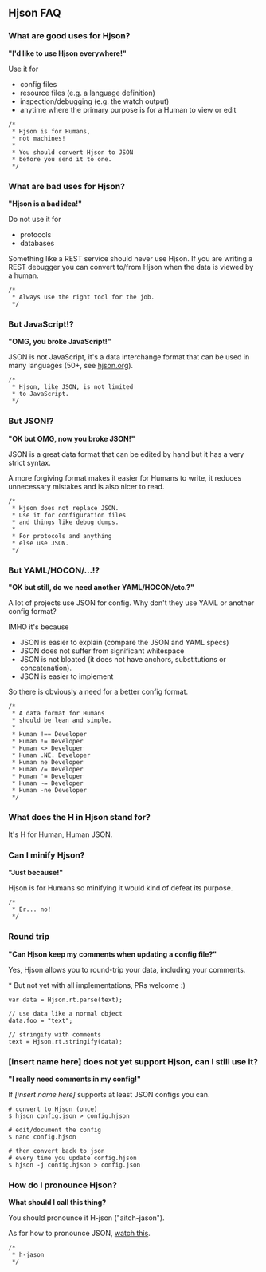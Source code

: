 
## <a id="faq"></a><div class="hicon"></div> Hjson FAQ

### What are good uses for Hjson?

**"I'd like to use Hjson everywhere!"**

Use it for

- config files
- resource files (e.g. a language definition)
- inspection/debugging (e.g. the watch output)
- anytime where the primary purpose is for a Human to view or edit

```
/*
 * Hjson is for Humans,
 * not machines!
 *
 * You should convert Hjson to JSON
 * before you send it to one.
 */
```

### What are bad uses for Hjson?

**"Hjson is a bad idea!"**

Do not use it for

- protocols
- databases

Something like a REST service should never use Hjson. If you are writing a REST debugger you can convert to/from Hjson when the data is viewed by a human.

```
/*
 * Always use the right tool for the job.
 */
```

### But JavaScript!?

**"OMG, you broke JavaScript!"**

JSON is not JavaScript, it's a data interchange format that can be used in many languages (50+, see [hjson.org](http://hjson.org)).

```
/*
 * Hjson, like JSON, is not limited
 * to JavaScript.
 */
```

### But JSON!?

**"OK but OMG, now you broke JSON!"**

JSON is a great data format that can be edited by hand but it has a very strict syntax.

A more forgiving format makes it easier for Humans to write, it reduces unnecessary mistakes and is also nicer to read.

```
/*
 * Hjson does not replace JSON.
 * Use it for configuration files
 * and things like debug dumps.
 *
 * For protocols and anything
 * else use JSON.
 */
```

### But YAML/HOCON/...!?

**"OK but still, do we need another YAML/HOCON/etc.?"**

A lot of projects use JSON for config. Why don't they use YAML or another config format?

IMHO it's because

- JSON is easier to explain (compare the JSON and YAML specs)
- JSON does not suffer from significant whitespace
- JSON is not bloated (it does not have anchors, substitutions or concatenation).
- JSON is easier to implement

So there is obviously a need for a better config format.

```
/*
 * A data format for Humans
 * should be lean and simple.
 *
 * Human !== Developer
 * Human != Developer
 * Human <> Developer
 * Human .NE. Developer
 * Human ne Developer
 * Human /= Developer
 * Human '= Developer
 * Human ~= Developer
 * Human -ne Developer
 */
```

### What does the H in Hjson stand for?

It's H for Human, Human JSON.

### Can I minify Hjson?

**"Just because!"**

Hjson is for Humans so minifying it would kind of defeat its purpose.

```
/*
 * Er... no!
 */
```

### Round trip

**"Can Hjson keep my comments when updating a config file?"**

Yes, Hjson allows you to round-trip your data, including your comments.

\* But not yet with all implementations, PRs welcome :)

```
var data = Hjson.rt.parse(text);

// use data like a normal object
data.foo = "text";

// stringify with comments
text = Hjson.rt.stringify(data);
```

### [insert name here] does not yet support Hjson, can I still use it?

**"I really need comments in my config!"**

If *[insert name here]* supports at least JSON configs you can.

```
# convert to Hjson (once)
$ hjson config.json > config.hjson

# edit/document the config
$ nano config.hjson

# then convert back to json
# every time you update config.hjson
$ hjson -j config.hjson > config.json
```

### <a id="pronounce"></a> How do I pronounce Hjson?

**What should I call this thing?**

You should pronounce it H-json ("aitch-jason").

As for how to pronounce JSON, [watch this](https://www.youtube.com/watch?v=zhVdWQWKRqM).

```
/*
 * h-jason
 */
```


